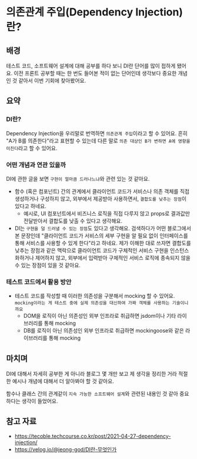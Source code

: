 # 의존관계 주입(Dependency Injection)란?

## 배경

테스트 코드, 소프트웨어 설계에 대해 공부를 하다 보니 DI란 단어를 많이 접하게 됐어요. 이전 프론트 공부할 때는 한 번도 들어본 적이 없는 단어인데 생각보다 중요한 개념인 것 같아서 이번 기회에 찾아봤어요.

## 요약

### DI란?

Dependency Injection을 우리말로 번역하면 `의존관계 주입`이라고 할 수 있어요. 흔히 "A가 B를 의존한다"라고 표현할 수 있는데 다른 말로 `의존 대상인 B가 변하면 A에 영향을 미친다`라고 할 수 있어요.

### 어떤 개념과 연관 있을까

DI에 관한 글을 보면 `구현이 얼마큼 드러나느냐`와 관련 있는 것 같아요.

- 함수 (혹은 컴포넌트) 간의 관계에서 클라이언트 코드가 서비스나 의존 객체를 직접 생성하거나 구성하지 않고, 외부에서 제공받아 사용하면서, `결합도를 낮추는 장점`이 있다고 하네요.
  - 예시로, UI 컴포넌트에서 비즈니스 로직을 직접 다루지 않고 props로 결과값만 전달받아서 결합도를 낮출 수 있다고 생각해요.
- DI는 `구현을 덜 드러낼 수 있는 장점`도 있다고 생각해요. 검색하다가 어떤 블로그에서 본 문장인데 "클라이언트 코드가 서비스의 세부 구현을 알 필요 없이 인터페이스를 통해 서비스를 사용할 수 있게 한다"라고 하네요. 제가 이해한 대로 쓰자면 결합도를 낮추는 장점과 같은 맥락으로 클라이언트 코드가 구체적인 서비스 구현을 인스턴스 화하거나 제어하지 않고, 외부에서 입력받아 구체적인 서비스 로직에 종속되지 않을 수 있는 장점이 있을 것 같아요.

### 테스트 코드에서 활용 방안

- 테스트 코드를 작성할 때 이러한 의존성을 구분해서 mocking 할 수 있어요. `mocking이라는 게 테스트 중에 실제 의존성을 대신하여 가짜 객체를 사용하는 기술이니까요`
  - DOM을 로직이 아닌 의존성인 외부 인프라로 취급하면 jsdom이나 기타 라이브러리를 통해 mocking
  - DB를 로직이 아닌 의존성인 외부 인프라로 취급하면 mockingoose와 같은 라이브러리를 통해 mocking

## 마치며

DI에 대해서 자세히 공부한 게 아니라 블로그 몇 개만 보고 제 생각을 정리한 거라 적절한 예시나 개념에 대해서 더 알아봐야 할 것 같아요.

함수나 클래스 간의 관계같이 `지속 가능한 소프트웨어 설계`와 관련된 내용인 것 같아 중요하다는 생각이 들었어요.

## 참고 자료

- https://tecoble.techcourse.co.kr/post/2021-04-27-dependency-injection/
- https://velog.io/@jeong-god/DI란-무엇인가
